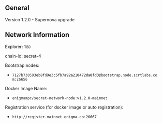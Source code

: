 ## General

Version 1.2.0 - Supernova upgrade

## Network Information

Explorer: `TBD`

chain-id: secret-4

Bootstrap nodes:
* `7127b730503eb8fd9e3c5fb7a92a210472da8fd3@bootstrap.node.scrtlabs.com:26656`

Docker Image Name:
* `enigmampc/secret-network-node:v1.2.0-mainnet`

Registration service (for docker image or auto registration):
* `http://register.mainnet.enigma.co:26667`
